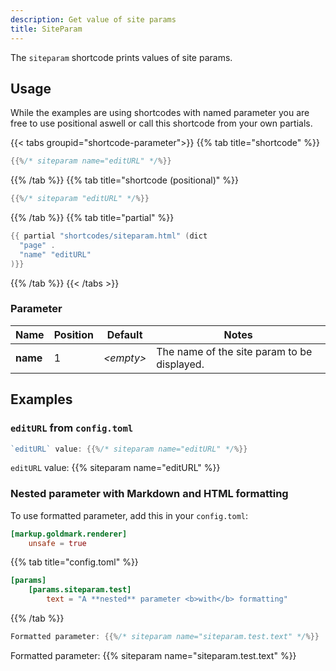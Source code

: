 ```yaml
---
description: Get value of site params
title: SiteParam
---
```


The `siteparam` shortcode prints values of site params.

## Usage

While the examples are using shortcodes with named parameter you are free to use positional aswell or call this shortcode from your own partials.

{{< tabs groupid="shortcode-parameter">}}
{{% tab title="shortcode" %}}


````go
{{%/* siteparam name="editURL" */%}}
````

{{% /tab %}}
{{% tab title="shortcode (positional)" %}}

````go
{{%/* siteparam "editURL" */%}}
````

{{% /tab %}}
{{% tab title="partial" %}}

````go
{{ partial "shortcodes/siteparam.html" (dict
  "page" .
  "name" "editURL"
)}}
````

{{% /tab %}}
{{< /tabs >}}

### Parameter

| Name                 | Position | Default          | Notes       |
|----------------------|----------|------------------|-------------|
| **name**             | 1        | _&lt;empty&gt;_  | The name of the site param to be displayed. |

## Examples

### `editURL` from `config.toml`

```go
`editURL` value: {{%/* siteparam name="editURL" */%}}
```

`editURL` value: {{% siteparam name="editURL" %}}

### Nested parameter with Markdown and HTML formatting

To use formatted parameter, add this in your `config.toml`:

````toml
[markup.goldmark.renderer]
    unsafe = true
````

{{% tab title="config.toml" %}}
````toml
[params]
    [params.siteparam.test]
        text = "A **nested** parameter <b>with</b> formatting"
````
{{% /tab %}}

```go
Formatted parameter: {{%/* siteparam name="siteparam.test.text" */%}}
```

Formatted parameter: {{% siteparam name="siteparam.test.text" %}}
